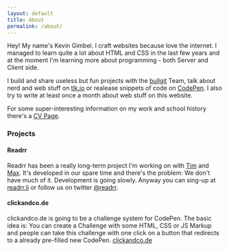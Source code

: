 ```yaml
---
layout: default
title: About
permalink: /about/
---
```


Hey! My name's Kevin Gimbel. I craft websites because love the internet.
I managed to learn quite a lot about HTML and CSS in the last few years and at the moment I'm learning more about programming - both Server and Client side.

I build and share useless but fun projects with the [bullgit](http://bullg.it) Team, talk about nerd and web stuff on [tlk.io](http://tlk.io/codepen) or realease snippets of code on [CodePen](http://codepen.io/kevingimbel).
I also try to write at least once a month about web stuff on this website.

For some super-interesting information on my work and school history there's a [CV Page](/cv/).


### Projects

#### Readrr
Readrr has been a really long-term project I'm working on with [Tim](http://timpietrusky.com) and [Max](http://myxotod.de). It's developed in our spare time and there's the problem: We don't have much of it. Development is going slowly. Anyway you can sing-up at [readrr.li](http://readrr.li) or follow us on twitter [@readrr](http://twitter.com/readrr).


#### clickandco.de
clickandco.de is going to be a challenge system for CodePen. The basic idea is: You can create a Challenge with some HTML, CSS or JS Markup and people can take this challenge with one click on a button that redirects to a already pre-filled new CodePen.
[clickandco.de](http://clickandco.de)